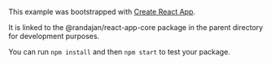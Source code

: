 This example was bootstrapped with [Create React App](https://github.com/facebook/create-react-app).

It is linked to the @randajan/react-app-core package in the parent directory for development purposes.

You can run `npm install` and then `npm start` to test your package.
